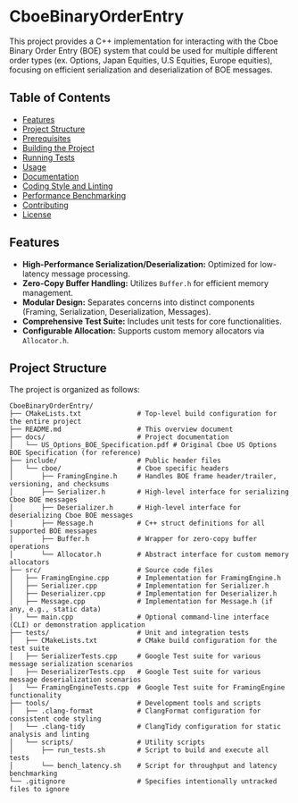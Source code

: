 # CboeBinaryOrderEntry

This project provides a C++ implementation for interacting with the Cboe Binary Order Entry (BOE) system that could be used for multiple different order types (ex. Options, Japan Equities, U.S Equities, Europe equities), focusing on efficient serialization and deserialization of BOE messages.

## Table of Contents

- [Features](#features)
- [Project Structure](#project-structure)
- [Prerequisites](#prerequisites)
- [Building the Project](#building-the-project)
- [Running Tests](#running-tests)
- [Usage](#usage)
- [Documentation](#documentation)
- [Coding Style and Linting](#coding-style-and-linting)
- [Performance Benchmarking](#performance-benchmarking)
- [Contributing](#contributing)
- [License](#license)

## Features

- **High-Performance Serialization/Deserialization:** Optimized for low-latency message processing.
- **Zero-Copy Buffer Handling:** Utilizes `Buffer.h` for efficient memory management.
- **Modular Design:** Separates concerns into distinct components (Framing, Serialization, Deserialization, Messages).
- **Comprehensive Test Suite:** Includes unit tests for core functionalities.
- **Configurable Allocation:** Supports custom memory allocators via `Allocator.h`.

## Project Structure

The project is organized as follows:

```
CboeBinaryOrderEntry/
├── CMakeLists.txt              # Top-level build configuration for the entire project
├── README.md                   # This overview document
├── docs/                       # Project documentation
│   └── US_Options_BOE_Specification.pdf # Original Cboe US Options BOE Specification (for reference)
├── include/                    # Public header files
│   └── cboe/                   # Cboe specific headers
│       ├── FramingEngine.h     # Handles BOE frame header/trailer, versioning, and checksums
│       ├── Serializer.h        # High-level interface for serializing Cboe BOE messages
│       ├── Deserializer.h      # High-level interface for deserializing Cboe BOE messages
│       ├── Message.h           # C++ struct definitions for all supported BOE messages
│       ├── Buffer.h            # Wrapper for zero-copy buffer operations
│       └── Allocator.h         # Abstract interface for custom memory allocators
├── src/                        # Source code files
│   ├── FramingEngine.cpp       # Implementation for FramingEngine.h
│   ├── Serializer.cpp          # Implementation for Serializer.h
│   ├── Deserializer.cpp        # Implementation for Deserializer.h
│   ├── Message.cpp             # Implementation for Message.h (if any, e.g., static data)
│   └── main.cpp                # Optional command-line interface (CLI) or demonstration application
├── tests/                      # Unit and integration tests
│   ├── CMakeLists.txt          # CMake build configuration for the test suite
│   ├── SerializerTests.cpp     # Google Test suite for various message serialization scenarios
│   ├── DeserializerTests.cpp   # Google Test suite for various message deserialization scenarios
│   └── FramingEngineTests.cpp  # Google Test suite for FramingEngine functionality
├── tools/                      # Development tools and scripts
│   ├── .clang-format           # ClangFormat configuration for consistent code styling
│   └── .clang-tidy             # ClangTidy configuration for static analysis and linting
│   └── scripts/                # Utility scripts
│       ├── run_tests.sh        # Script to build and execute all tests
│       └── bench_latency.sh    # Script for throughput and latency benchmarking
└── .gitignore                  # Specifies intentionally untracked files to ignore

```
